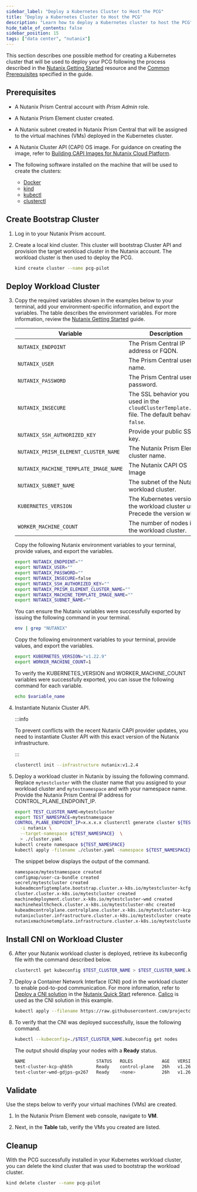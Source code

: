 ```yaml
---
sidebar_label: "Deploy a Kubernetes Cluster to Host the PCG"
title: "Deploy a Kubernetes Cluster to Host the PCG"
description: "Learn how to deploy a Kubernetes cluster to host the PCG"
hide_table_of_contents: false
sidebar_position: 15
tags: ["data center", "nutanix"]
---
```


This section describes one possible method for creating a Kubernetes cluster that will be used to deploy your PCG
following the process described in the
[Nutanix Getting Started](https://opendocs.nutanix.com/capx/v1.1.x/getting_started/) resource and the
[Common Prerequisites](https://cluster-api.sigs.k8s.io/user/quick-start#common-prerequisites) specified in the guide.

## Prerequisites

- A Nutanix Prism Central account with _Prism Admin_ role.

- A Nutanix Prism Element cluster created.

- A Nutanix subnet created in Nutanix Prism Central that will be assigned to the virtual machines (VMs) deployed in the
  Kubernetes cluster.

- A Nutanix Cluster API (CAPI) OS image. For guidance on creating the image, refer to
  [Building CAPI Images for Nutanix Cloud Platform](https://image-builder.sigs.k8s.io/capi/providers/nutanix.html#building-capi-images-for-nutanix-cloud-platform-ncp).

- The following software installed on the machine that will be used to create the clusters:

  - [Docker](https://docs.docker.com/engine/install/)
  - [kind](https://kind.sigs.k8s.io/docs/user/quick-start/#installation)
  - [kubectl](https://kubernetes.io/docs/tasks/tools/install-kubectl-linux/)
  - [clusterctl](https://cluster-api.sigs.k8s.io/user/quick-start#install-clusterctl)

## Create Bootstrap Cluster

1. Log in to your Nutanix Prism account.

2. Create a local kind cluster. This cluster will bootstrap Cluster API and provision the target workload cluster in the
   Nutanix account. The workload cluster is then used to deploy the PCG.

   ```bash
   kind create cluster --name pcg-pilot
   ```

## Deploy Workload Cluster

3. Copy the required variables shown in the examples below to your terminal, add your environment-specific information,
   and export the variables. The table describes the environment variables. For more information, review the
   [Nutanix Getting Started](https://opendocs.nutanix.com/capx/v1.1.x/getting_started/) guide.

   | **Variable**                          | **Description**                                                                                     |
   | ------------------------------------- | --------------------------------------------------------------------------------------------------- |
   | `NUTANIX_ENDPOINT`                    | The Prism Central IP address or FQDN.                                                               |
   | `NUTANIX_USER`                        | The Prism Central user name.                                                                        |
   | `NUTANIX_PASSWORD`                    | The Prism Central user password.                                                                    |
   | `NUTANIX_INSECURE`                    | The SSL behavior you used in the `cloudClusterTemplate.yaml` file. The default behavior is `false`. |
   | `NUTANIX_SSH_AUTHORIZED_KEY`          | Provide your public SSH key.                                                                        |
   | `NUTANIX_PRISM_ELEMENT_CLUSTER_NAME`  | The Nutanix Prism Element cluster name.                                                             |
   | `NUTANIX_MACHINE_TEMPLATE_IMAGE_NAME` | The Nutanix CAPI OS Image                                                                           |
   | `NUTANIX_SUBNET_NAME`                 | The subnet of the Nutanix workload cluster.                                                         |
   | `KUBERNETES_VERSION`                  | The Kubernetes version the workload cluster uses. Precede the version with `v`.                     |
   | `WORKER_MACHINE_COUNT`                | The number of nodes in the workload cluster.                                                        |

   Copy the following Nutanix environment variables to your terminal, provide values, and export the variables.

   ```bash
   export NUTANIX_ENDPOINT=""
   export NUTANIX_USER=""
   export NUTANIX_PASSWORD=""
   export NUTANIX_INSECURE=false
   export NUTANIX_SSH_AUTHORIZED_KEY=""
   export NUTANIX_PRISM_ELEMENT_CLUSTER_NAME=""
   export NUTANIX_MACHINE_TEMPLATE_IMAGE_NAME=""
   export NUTANIX_SUBNET_NAME=""
   ```

   You can ensure the Nutanix variables were successfully exported by issuing the following command in your terminal.

   ```bash
   env | grep "NUTANIX"
   ```

   Copy the following environment variables to your terminal, provide values, and export the variables.

   ```bash
   export KUBERNETES_VERSION="v1.22.9"
   export WORKER_MACHINE_COUNT=1
   ```

   To verify the KUBERNETES_VERSION and WORKER_MACHINE_COUNT variables were successfully exported, you can issue the
   following command for each variable.

   ```bash
   echo $variable_name
   ```

4. Instantiate Nutanix Cluster API.

   :::info

   To prevent conflicts with the recent Nutanix CAPI provider updates, you need to instantiate Cluster API with this
   exact version of the Nutanix infrastructure.

   :::

   ```bash
   clusterctl init --infrastructure nutanix:v1.2.4
   ```

5. Deploy a workload cluster in Nutanix by issuing the following command. Replace `mytestcluster` with the cluster name
   that you assigned to your workload cluster and `mytestnamespace` and with your namespace name. Provide the Nutanix
   Prism Central IP address for CONTROL_PLANE_ENDPOINT_IP.

   ```bash
   export TEST_CLUSTER_NAME=mytestcluster
   export TEST_NAMESPACE=mytestnamespace
   CONTROL_PLANE_ENDPOINT_IP=x.x.x.x clusterctl generate cluster ${TEST_CLUSTER_NAME} \
     -i nutanix \
     --target-namespace ${TEST_NAMESPACE}  \
     > ./cluster.yaml
   kubectl create namespace ${TEST_NAMESPACE}
   kubectl apply -filename ./cluster.yaml -namespace ${TEST_NAMESPACE}
   ```

   The snippet below displays the output of the command.

   ```bash hideClipBoard
   namespace/mytestnamespace created
   configmap/user-ca-bundle created
   secret/mytestcluster created
   kubeadmconfigtemplate.bootstrap.cluster.x-k8s.io/mytestcluster-kcfg-0 created
   cluster.cluster.x-k8s.io/mytestcluster created
   machinedeployment.cluster.x-k8s.io/mytestcluster-wmd created
   machinehealthcheck.cluster.x-k8s.io/mytestcluster-mhc created
   kubeadmcontrolplane.controlplane.cluster.x-k8s.io/mytestcluster-kcp created
   nutanixcluster.infrastructure.cluster.x-k8s.io/mytestcluster created
   nutanixmachinetemplate.infrastructure.cluster.x-k8s.io/mytestcluster-mt-0 created
   ```

## Install CNI on Workload Cluster

6. After your Nutanix workload cluster is deployed, retrieve its kubeconfig file with the command described below.

   ```bash
   clusterctl get kubeconfig $TEST_CLUSTER_NAME > $TEST_CLUSTER_NAME.kubeconfig -namespace $TEST_NAMESPACE
   ```

7. Deploy a Container Network Interface (CNI) pod in the workload cluster to enable pod-to-pod communication. For more
   information, refer to
   [Deploy a CNI solution](https://cluster-api.sigs.k8s.io/user/quick-start.html#deploy-a-cni-solution) in the
   [Nutanix Quick Start](https://cluster-api.sigs.k8s.io/user/quick-start.htm) reference.
   [Calico](https://docs.tigera.io/calico/latest/about/) is used as the CNI solution in this example.

   ```bash
   kubectl apply --filename https://raw.githubusercontent.com/projectcalico/calico/v3.26.1/manifests/calico.yaml
   ```

8. To verify that the CNI was deployed successfully, issue the following command.

   ```bash
   kubectl --kubeconfig=./$TEST_CLUSTER_NAME.kubeconfig get nodes
   ```

   The output should display your nodes with a **Ready** status.

   ```bash hideClipBoard
   NAME                           STATUS   ROLES           AGE   VERSION
   test-cluster-kcp-qhb5h         Ready    control-plane   26h   v1.26.7
   test-cluster-wmd-gdjps-gx267   Ready    <none>          26h   v1.26.7
   ```

## Validate

Use the steps below to verify your virtual machines (VMs) are created.

1. In the Nutanix Prism Element web console, navigate to **VM**.

2. Next, in the **Table** tab, verify the VMs you created are listed.

## Cleanup

With the PCG successfully installed in your Kubernetes workload cluster, you can delete the kind cluster that was used
to bootstrap the workload cluster.

```bash
kind delete cluster --name pcg-pilot
```
